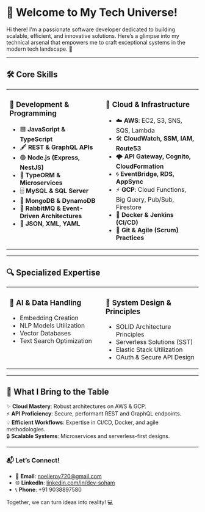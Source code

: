 # 🌟 **Welcome to My Tech Universe!**

Hi there! I'm a passionate software developer dedicated to building scalable, efficient, and innovative solutions. Here’s a glimpse into my technical arsenal that empowers me to craft exceptional systems in the modern tech landscape. 🚀

---

## 🛠️ **Core Skills**

<table>
<tr>
<td valign="top" width="50%">

### **🔹 Development & Programming**
- 🟦 **JavaScript & TypeScript**
- 🖋 **REST & GraphQL APIs**
- 🟢 **Node.js (Express, NestJS)**
- 🧩 **TypeORM & Microservices**
- 🗄️ **MySQL & SQL Server**
- 🌱 **MongoDB & DynamoDB**
- 🐇 **RabbitMQ & Event-Driven Architectures**
- 📜 **JSON, XML, YAML**

</td>
<td valign="top" width="50%">

### **🔹 Cloud & Infrastructure**
- ☁️ **AWS**: EC2, S3, SNS, SQS, Lambda  
- 🛠️ **CloudWatch, SSM, IAM, Route53**  
- 🌩️ **API Gateway, Cognito, CloudFormation**  
- 🌀 **EventBridge, RDS, AppSync**  
- ⚡ **GCP**: Cloud Functions, Big Query, Pub/Sub, Firestore  
- 🐋 **Docker & Jenkins (CI/CD)**  
- 🔧 **Git & Agile (Scrum) Practices**

</td>
</tr>
</table>

---

## 🔍 **Specialized Expertise**

<table>
<tr>
<td valign="top" width="50%">

### **🤖 AI & Data Handling**
- Embedding Creation  
- NLP Models Utilization  
- Vector Databases  
- Text Search Optimization  

</td>
<td valign="top" width="50%">

### **🧠 System Design & Principles**  
- SOLID Architecture Principles  
- Serverless Solutions (SST)  
- Elastic Stack Utilization  
- OAuth & Secure API Design  

</td>
</tr>
</table>

---

## 🎯 **What I Bring to the Table**
✨ **Cloud Mastery**: Robust architectures on AWS & GCP.  
⚡ **API Proficiency**: Secure, performant REST and GraphQL endpoints.  
💡 **Efficient Workflows**: Expertise in CI/CD, Docker, and agile methodologies.  
🔒 **Scalable Systems**: Microservices and serverless-first designs.  

---

### 📬 **Let’s Connect!**
- 📧 **Email**: [noelleroy720@gmail.com](mailto:noelleroy720@gmail.com)  
- 🌐 **LinkedIn**: [linkedin.com/in/dev-soham](https://www.linkedin.com/in/dev-soham/)  
- 📞 **Phone**: +91 9038897580  

Together, we can turn ideas into reality! 💻  
